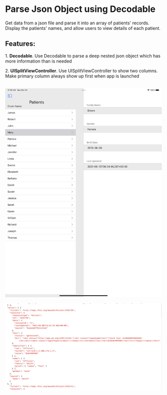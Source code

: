 <h1>Parse Json Object using Decodable</h1>

<p>Get data from a json file and parse it into an array of patients' records. Display the patients' names, and allow users to view details of each patient.</p>

<h2>Features:</h2>
<p>1. <b>Decodable</b>. Use Decodable to parse a deep nested json object which has more information than is needed</p>
<p>2. <b>UISplitViewController</b>. Use UISplitViewController to show two columns. Make primary column always show up first when app is launched</p>

<br/>
<div><img src="/Json_Parse/screenshot.png" width="512"></div>
<br/>
<div><img src="/Json_Parse/data_screenshot.png" width="1024"></div>

